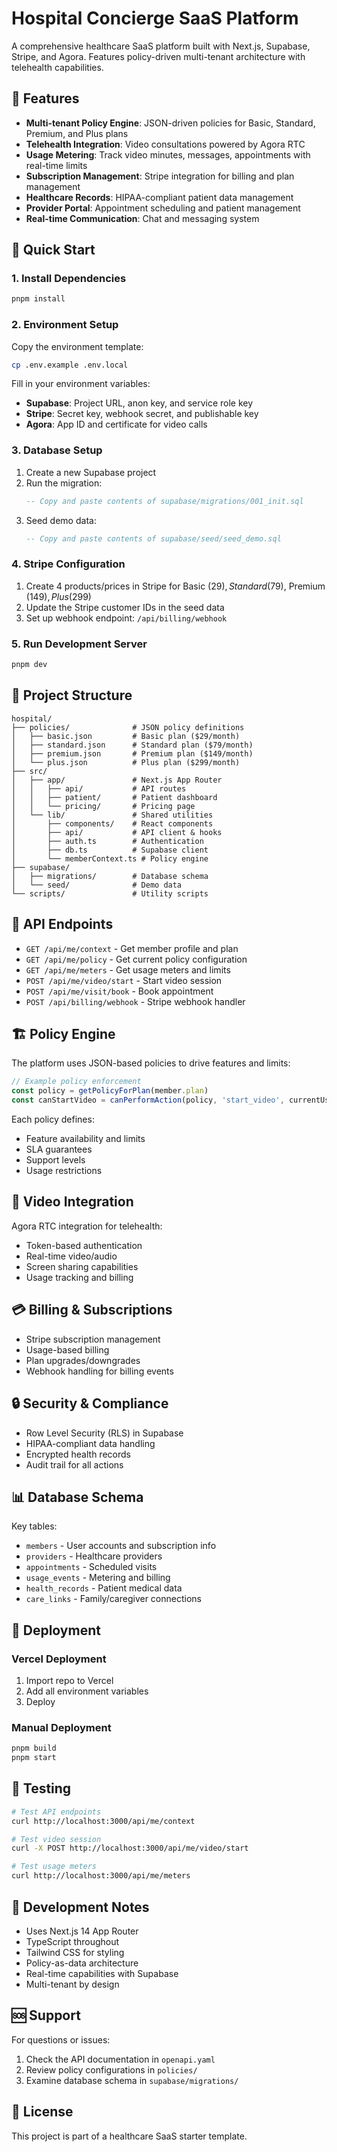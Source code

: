 # Hospital Concierge SaaS Platform

A comprehensive healthcare SaaS platform built with Next.js, Supabase, Stripe, and Agora. Features policy-driven multi-tenant architecture with telehealth capabilities.

## 🏥 Features

- **Multi-tenant Policy Engine**: JSON-driven policies for Basic, Standard, Premium, and Plus plans
- **Telehealth Integration**: Video consultations powered by Agora RTC
- **Usage Metering**: Track video minutes, messages, appointments with real-time limits
- **Subscription Management**: Stripe integration for billing and plan management
- **Healthcare Records**: HIPAA-compliant patient data management
- **Provider Portal**: Appointment scheduling and patient management
- **Real-time Communication**: Chat and messaging system

## 🚀 Quick Start

### 1. Install Dependencies

```bash
pnpm install
```

### 2. Environment Setup

Copy the environment template:
```bash
cp .env.example .env.local
```

Fill in your environment variables:
- **Supabase**: Project URL, anon key, and service role key
- **Stripe**: Secret key, webhook secret, and publishable key  
- **Agora**: App ID and certificate for video calls

### 3. Database Setup

1. Create a new Supabase project
2. Run the migration:
   ```sql
   -- Copy and paste contents of supabase/migrations/001_init.sql
   ```
3. Seed demo data:
   ```sql
   -- Copy and paste contents of supabase/seed/seed_demo.sql
   ```

### 4. Stripe Configuration

1. Create 4 products/prices in Stripe for Basic ($29), Standard ($79), Premium ($149), Plus ($299)
2. Update the Stripe customer IDs in the seed data
3. Set up webhook endpoint: `/api/billing/webhook`

### 5. Run Development Server

```bash
pnpm dev
```

## 📁 Project Structure

```
hospital/
├── policies/              # JSON policy definitions
│   ├── basic.json         # Basic plan ($29/month)
│   ├── standard.json      # Standard plan ($79/month)  
│   ├── premium.json       # Premium plan ($149/month)
│   └── plus.json          # Plus plan ($299/month)
├── src/
│   ├── app/               # Next.js App Router
│   │   ├── api/           # API routes
│   │   ├── patient/       # Patient dashboard
│   │   └── pricing/       # Pricing page
│   └── lib/               # Shared utilities
│       ├── components/    # React components
│       ├── api/           # API client & hooks
│       ├── auth.ts        # Authentication
│       ├── db.ts          # Supabase client
│       └── memberContext.ts # Policy engine
├── supabase/
│   ├── migrations/        # Database schema
│   └── seed/              # Demo data
└── scripts/               # Utility scripts
```

## 🔧 API Endpoints

- `GET /api/me/context` - Get member profile and plan
- `GET /api/me/policy` - Get current policy configuration  
- `GET /api/me/meters` - Get usage meters and limits
- `POST /api/me/video/start` - Start video session
- `POST /api/me/visit/book` - Book appointment
- `POST /api/billing/webhook` - Stripe webhook handler

## 🏗️ Policy Engine

The platform uses JSON-based policies to drive features and limits:

```typescript
// Example policy enforcement
const policy = getPolicyForPlan(member.plan)
const canStartVideo = canPerformAction(policy, 'start_video', currentUsage)
```

Each policy defines:
- Feature availability and limits
- SLA guarantees  
- Support levels
- Usage restrictions

## 🎥 Video Integration

Agora RTC integration for telehealth:
- Token-based authentication
- Real-time video/audio
- Screen sharing capabilities
- Usage tracking and billing

## 💳 Billing & Subscriptions

- Stripe subscription management
- Usage-based billing
- Plan upgrades/downgrades
- Webhook handling for billing events

## 🔒 Security & Compliance

- Row Level Security (RLS) in Supabase
- HIPAA-compliant data handling
- Encrypted health records
- Audit trail for all actions

## 📊 Database Schema

Key tables:
- `members` - User accounts and subscription info
- `providers` - Healthcare providers  
- `appointments` - Scheduled visits
- `usage_events` - Metering and billing
- `health_records` - Patient medical data
- `care_links` - Family/caregiver connections

## 🚀 Deployment

### Vercel Deployment

1. Import repo to Vercel
2. Add all environment variables
3. Deploy

### Manual Deployment

```bash
pnpm build
pnpm start
```

## 🧪 Testing

```bash
# Test API endpoints
curl http://localhost:3000/api/me/context

# Test video session
curl -X POST http://localhost:3000/api/me/video/start

# Test usage meters  
curl http://localhost:3000/api/me/meters
```

## 📝 Development Notes

- Uses Next.js 14 App Router
- TypeScript throughout
- Tailwind CSS for styling
- Policy-as-data architecture
- Real-time capabilities with Supabase
- Multi-tenant by design

## 🆘 Support

For questions or issues:
1. Check the API documentation in `openapi.yaml`
2. Review policy configurations in `policies/` 
3. Examine database schema in `supabase/migrations/`

## 📄 License

This project is part of a healthcare SaaS starter template.